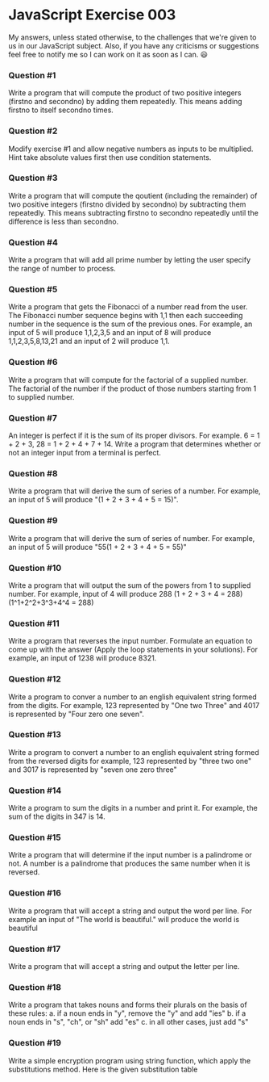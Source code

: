 # JavaScript Exercise 003
My answers, unless stated otherwise, to the challenges that we're given to us in our JavaScript subject. Also, if you have any criticisms or suggestions feel free to notify me so I can work on it as soon as I can. :smiley: 

### Question #1
Write a program that will compute the product of two positive integers (firstno and secondno) by adding them repeatedly. This means adding firstno to itself secondno times.

### Question #2
Modify exercise #1 and allow negative numbers as inputs to be multiplied. Hint take absolute values first then use condition statements.

### Question #3
Write a program that will compute the qoutient (including the remainder) of two positive integers (firstno divided by secondno) by subtracting them repeatedly. This means subtracting firstno to secondno repeatedly until the difference is less than secondno.

### Question #4
Write a program that will add all prime number by letting the user specify the range of number to process.

### Question #5
Write a program that gets the Fibonacci of a number read from the user. The Fibonacci number sequence begins with 1,1 then each succeeding number in the sequence is the sum of the previous ones. For example, an input of 5 will produce 1,1,2,3,5 and an input of 8 will produce 1,1,2,3,5,8,13,21 and an input of 2 will produce 1,1.

### Question #6
Write a program that will compute for the factorial of a supplied number. The factorial of the number if the product of those numbers starting from 1 to supplied number.

### Question #7
An integer is perfect if it is the sum of its proper divisors. For example. 6 = 1 + 2 + 3, 28 = 1 + 2 + 4 + 7 + 14. Write a program that determines whether or not an integer input from a terminal is perfect.

### Question #8
Write a program that will derive the sum of series of a number. For example, an input of 5 will produce "(1 + 2 + 3 + 4 + 5 = 15)".

### Question #9
Write a program that will derive the sum of series of number. For example, an input of 5 will produce "55(1 + 2 + 3 + 4 + 5 = 55)"

### Question #10
Write a program that will output the sum of the powers from 1 to supplied number. For example, input of 4 will produce 288 (1 + 2 + 3 + 4 = 288) (1^1+2^2+3^3+4^4 = 288)

### Question #11
Write a program that reverses the input number. Formulate an equation to come up with the answer (Apply the loop statements in your solutions). For example, an input of 1238 will produce 8321.

### Question #12
Write a program to conver a number to an english equivalent string formed from the digits. For example, 123 represented by "One two Three" and 4017 is represented by "Four zero one seven".

### Question #13
Write a program to convert a number to an english equivalent string formed from the reversed digits for example, 123 represented by "three two one" and 3017 is represented by "seven one zero three"

### Question #14
Write a program to sum the digits in a number and print it. For example, the sum of the digits in 347 is 14.

### Question #15
Write a program that will determine if the input number is a palindrome or not. A number is a palindrome that produces the same number when it is reversed.

### Question #16
Write a program that will accept a string and output the word per line. For example an input of "The world is beautiful." will produce
the
world
is
beautiful

### Question #17
Write a program that will accept a string and output the letter per line.

### Question #18
Write a program that takes nouns and forms their plurals on the basis of these rules: a. if a noun ends in "y", remove the "y" and add "ies" b. if a noun ends in "s", "ch", or "sh" add "es" c. in all other cases, just add "s"

### Question #19
Write a simple encryption program using string function, which apply the substitutions method. Here is the given substitution table